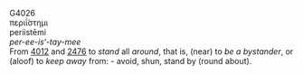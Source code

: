 G4026  
περιΐ́στημι  
periistēmi  
*per-ee-is‘-tay-mee*  
From [4012](g4012) and [2476](g2476) to *stand* all *around*, that is,
(near) to *be* *a* *bystander*, or (aloof) to *keep* *away* from: -
avoid, shun, stand by (round about).  

